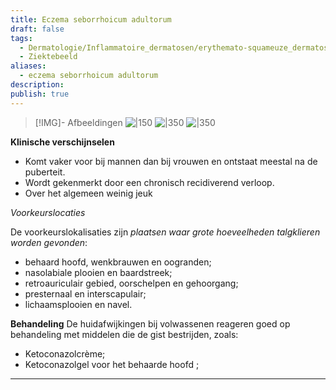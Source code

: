 ```yaml
---
title: Eczema seborrhoicum adultorum
draft: false
tags:
  - Dermatologie/Inflammatoire_dermatosen/erythemato-squameuze_dermatosen
  - Ziektebeeld
aliases:
  - eczema seborrhoicum adultorum
description: 
publish: true
---
```



> [!IMG]- Afbeeldingen
> ![|150](https://i.imgur.com/XWJbYo2.png)
> ![|350](https://i.imgur.com/KQyohmg.png)
![|350](https://i.imgur.com/1b0Z4uH.png)


**Klinische verschijnselen**

- Komt vaker voor bij mannen dan bij vrouwen en ontstaat meestal na de puberteit.
- Wordt gekenmerkt door een chronisch recidiverend verloop.
- Over het algemeen weinig jeuk

*Voorkeurslocaties*

De voorkeurslokalisaties zijn *plaatsen waar grote hoeveelheden talgklieren worden gevonden*:

- behaard hoofd, wenkbrauwen en oogranden;
- nasolabiale plooien en baardstreek;
- retroauriculair gebied, oorschelpen en gehoorgang;
- presternaal en interscapulair;
- lichaamsplooien en navel.

**Behandeling**
De huidafwijkingen bij volwassenen reageren goed op behandeling met middelen die de gist bestrijden, zoals:
- Ketoconazolcrème;
- Ketoconazolgel voor het behaarde hoofd ;

---
